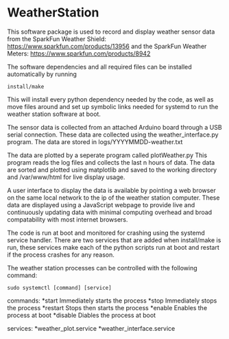 # WeatherStation
This software package is used to record and display weather sensor data
from the SparkFun Weather Shield:
https://www.sparkfun.com/products/13956
and the SparkFun Weather Meters:
https://www.sparkfun.com/products/8942

The software dependencies and all required files can be installed automatically
by running 
```
install/make
```
This will install every python dependency 
needed by the code, as well as move files around and set up symbolic links
needed for systemd to run the weather station software at boot.

The sensor data is collected from an attached Arduino board through a USB
serial connection. These data are collected using the weather_interface.py
program. The data are stored in logs/YYYYMMDD-weather.txt

The data are plotted by a seperate program called plotWeather.py
This program reads the log files and collects the last n hours of data.
The data are sorted and plotted using matplotlib and saved to the working
directory and /var/www/html for live display usage.

A user interface to display the data is available by pointing a web browser
on the same local network to the ip of the weather station computer.
These data are displayed using a JavaScript webpage to provide live
and continuously updating data with minimal computing overhead and broad
compatability with most internet browsers.

The code is run at boot and monitored for crashing using the systemd service
handler. There are two services that are added when install/make is run,
these services make each of the python scripts run at boot and restart if
the process crashes for any reason.

The weather station processes can be controlled with the following command:

```
sudo systemctl [command] [service]
```

commands:
*start         Immediately starts the process
*stop          Immediately stops the process
*restart       Stops then starts the process
*enable        Enables the process at boot
*disable       Diables the process at boot

services:
*weather_plot.service
*weather_interface.service
